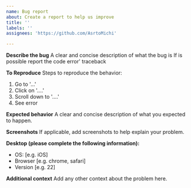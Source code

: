 ```yaml
---
name: Bug report
about: Create a report to help us improve
title: ''
labels: ''
assignees: 'https://github.com/AsrtoMichi'

---
```


**Describe the bug**
A clear and concise description of what the bug is
If is possible report the code error' traceback 

**To Reproduce**
Steps to reproduce the behavior:
1. Go to '...'
2. Click on '....'
3. Scroll down to '....'
4. See error

**Expected behavior**
A clear and concise description of what you expected to happen.

**Screenshots**
If applicable, add screenshots to help explain your problem.

**Desktop (please complete the following information):**
 - OS: [e.g. iOS]
 - Browser [e.g. chrome, safari]
 - Version [e.g. 22]


**Additional context**
Add any other context about the problem here.
